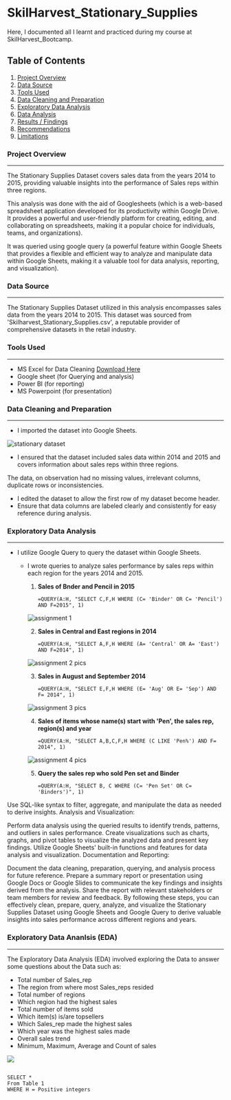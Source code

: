 # SkilHarvest_Stationary_Supplies

Here, I documented all I learnt and practiced during my course at SkilHarvest_Bootcamp.

## Table of Contents

1. [Project Overview](#project-overview)
2. [Data Source](#data-source)
3. [Tools Used](#tools-used)
4. [Data Cleaning and Preparation](#data-cleaning-and-preparation)
5. [Exploratory Data Analysis](#exploratory-data-analysis)
6. [Data Analysis](#data-analysis)
7. [Results / Findings](#results-/-findings)
8. [Recommendations](#recommendations)
9. [Limitations](#limitations)

### Project Overview
---
The Stationary Supplies Dataset covers sales data from the years 2014 to 2015, providing valuable insights into the performance of Sales reps within three regions.

This analysis was done with the aid of Googlesheets (which is a web-based spreadsheet application developed for its productivity within Google Drive. It provides a powerful and user-friendly platform for creating, editing, and collaborating on spreadsheets, making it a popular choice for individuals, teams, and organizations).

It was queried using google query (a powerful feature within Google Sheets that provides a flexible and efficient way to analyze and manipulate data within Google Sheets, making it a valuable tool for data analysis, reporting, and visualization).

### Data Source
---
The Stationary Supplies Dataset utilized in this analysis encompasses sales data from the years 2014 to 2015. This dataset was sourced from 'Skilharvest_Stationary_Supplies.csv', a reputable provider of comprehensive datasets in the retail industry.

### Tools Used
---
- MS Excel for Data Cleaning [Download Here](https:/www.microsoft.com)
- Google sheet (for Querying and analysis)
- Power BI (for reporting)
- MS Powerpoint (for presentation)

### Data Cleaning and Preparation
---
- I imported the dataset into Google Sheets.

![stationary dataset](https://github.com/DebComet/SkilHarvest_Crash_Course/assets/158510031/42a1d2b3-7664-4862-86ab-51b62117d211)

- I ensured that the dataset included sales data within  2014 and 2015 and covers information about sales reps within three regions.

The data, on observation had no missing values, irrelevant columns, duplicate rows or inconsistencies.

- I edited the dataset to allow the first row of my dataset become header. 
- Ensure that data columns are labeled clearly and consistently for easy reference during analysis.


### Exploratory Data Analysis
---
- I utilize Google Query to query the dataset within Google Sheets.
  - I wrote queries to analyze sales performance by sales reps within each region for the years 2014 and 2015.
    1. **Sales of Bnder and Pencil in 2015**

       `=QUERY(A:H, "SELECT C,F,H WHERE (C= 'Binder' OR C= 'Pencil') AND F=2015", 1)`
       
     ![assignment 1](https://github.com/DebComet/SkilHarvest_Crash_Course/assets/158510031/8e6961a9-6641-41e6-a7ee-0927e841d5c4)

    2. **Sales in Central and East regions in 2014**

       `=QUERY(A:H, "SELECT A,F,H WHERE (A= 'Central' OR A= 'East') AND F=2014", 1)`

      ![assignment 2 pics](https://github.com/DebComet/SkilHarvest_Crash_Course/assets/158510031/c44dbb8f-5214-40e2-a06f-9298cd7a1fba)
    
    3. **Sales in August and September 2014**

       `=QUERY(A:H, "SELECT E,F,H WHERE (E= 'Aug' OR E= 'Sep') AND F= 2014", 1)`

      ![assignment 3 pics](https://github.com/DebComet/SkilHarvest_Crash_Course/assets/158510031/1c74bb29-723a-452c-9014-78ee943e0d46)
    
    4. **Sales of items whose name(s) start with 'Pen', the sales rep, region(s) and year**

       `=QUERY(A:H, "SELECT A,B,C,F,H WHERE (C LIKE 'Pen%') AND F= 2014", 1)`

      ![assignment 4 pics](https://github.com/DebComet/SkilHarvest_Crash_Course/assets/158510031/08cc6529-8e6b-4c35-9175-3c5978e22dad)

    5. **Query the sales rep who sold Pen set and Binder**

       `=QUERY(A:H, "SELECT B, C WHERE (C= 'Pen Set' OR C= 'Binders')", 1)`





       
Use SQL-like syntax to filter, aggregate, and manipulate the data as needed to derive insights.
Analysis and Visualization:

Perform data analysis using the queried results to identify trends, patterns, and outliers in sales performance.
Create visualizations such as charts, graphs, and pivot tables to visualize the analyzed data and present key findings.
Utilize Google Sheets' built-in functions and features for data analysis and visualization.
Documentation and Reporting:

Document the data cleaning, preparation, querying, and analysis process for future reference.
Prepare a summary report or presentation using Google Docs or Google Slides to communicate the key findings and insights derived from the analysis.
Share the report with relevant stakeholders or team members for review and feedback.
By following these steps, you can effectively clean, prepare, query, analyze, and visualize the Stationary Supplies Dataset using Google Sheets and Google Query to derive valuable insights into sales performance across different regions and years.

### Exploratory Data Ananlsis (EDA)
---
The Exploratory Data Analysis (EDA) involved exploring the Data to answer some questions about the Data such as:
- Total number of Sales_rep
- The region from where most Sales_reps resided
- Total number of regions
- Which region had the highest sales
- Total number of items sold
- Which item(s) is/are topsellers
- Which Sales_rep made the highest sales
- Which year was the highest sales made
- Overall sales trend
- Minimum, Maximum, Average and Count of sales


![](assignment1.JPG)


```Google sheets

SELECT *
From Table 1
WHERE H = Positive integers

```









